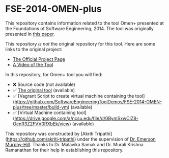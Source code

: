 # FSE-2014-OMEN-plus

This repository contains information related to the tool Omen+ presented at the Foundations of Software Engineering, 2014. The tool was originally presented in [this paper](http://drona.csa.iisc.ernet.in/~sss/tools/omen+.pdf).

This repository _is not_ the original repository for this tool. Here are some links to the original project:
*	[The Official Project Page](http://drona.csa.iisc.ernet.in/~sss/tools/omenplus.html)
*	[A Video of the Tool](https://youtu.be/qRF58T4VBGs)

In this repository, for Omen+ tool you will find:
* :x: Source code (not available)
* :white_check_mark: [The original tool](http://drona.csa.iisc.ernet.in/~sss/tools/tool.ova) (available) 
* :white_check_mark: [Vagrant Script to create virtual machine containing the tool] (https://github.com/SoftwareEngineeringToolDemos/FSE-2014-OMEN-plus/tree/master/build-vm) (available)
* :white_check_mark: [Virtual Machine containing tool] (https://drive.google.com/a/ncsu.edu/file/d/0BymSxwClZ8-OcnR3Z2FVV0RXbEk/view) (available)

This repository was constructed by [Akriti Tripathi] (https://github.com/akriti-tripathi) under the supervision of [Dr. Emerson Murphy-Hill](https://github.com/CaptainEmerson). Thanks to Dr. Malavika Samak and Dr. Murali Krishna Ramanathan for their help in establishing this repository.

